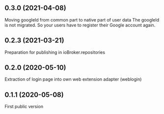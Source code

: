 ## 0.3.0 (2021-04-08)

Moving googleId from common part to native part of user data
The googleId is not migrated. So your users have to register their Google account again.

## 0.2.3 (2021-03-21)

Preparation for publishing in ioBroker.repositories

## 0.2.0 (2020-05-10)

Extraction of login page into own web extension adapter (weblogin)

## 0.1.1 (2020-05-08)

First public version